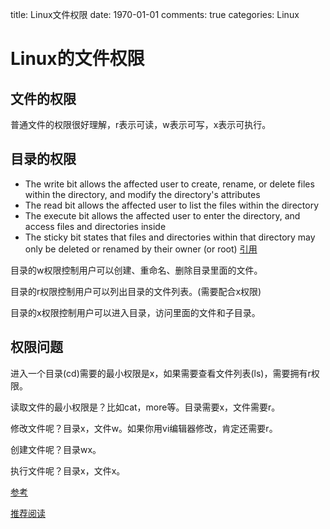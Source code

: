 title: Linux文件权限
date: 1970-01-01
comments: true
categories: Linux

# Linux的文件权限

## 文件的权限

普通文件的权限很好理解，r表示可读，w表示可写，x表示可执行。

## 目录的权限

* The write bit allows the affected user to create, rename, or delete files within the directory, and modify the directory's attributes
* The read bit allows the affected user to list the files within the directory
* The execute bit allows the affected user to enter the directory, and access files and directories inside
* The sticky bit states that files and directories within that directory may only be deleted or renamed by their owner (or root)  [引用](http://unix.stackexchange.com/a/21252)

目录的w权限控制用户可以创建、重命名、删除目录里面的文件。

目录的r权限控制用户可以列出目录的文件列表。(需要配合x权限)  

目录的x权限控制用户可以进入目录，访问里面的文件和子目录。

## 权限问题

进入一个目录(cd)需要的最小权限是x，如果需要查看文件列表(ls)，需要拥有r权限。

读取文件的最小权限是？比如cat，more等。目录需要x，文件需要r。

修改文件呢？目录x，文件w。如果你用vi编辑器修改，肯定还需要r。

创建文件呢？目录wx。

执行文件呢？目录x，文件x。

[参考](http://vbird.dic.ksu.edu.tw/linux_basic/0220filemanager_6.php)

[推荐阅读](http://www.hackinglinuxexposed.com/articles/20030424.html)
